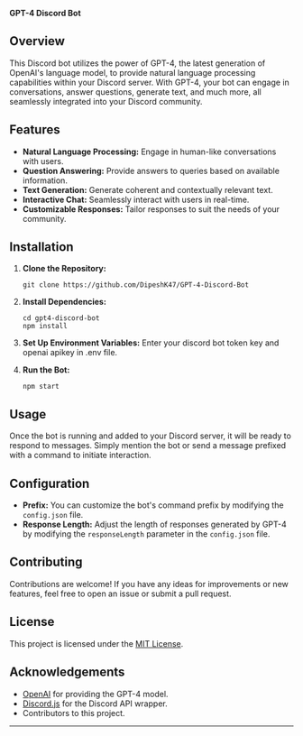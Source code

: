 **GPT-4 Discord Bot**

## Overview

This Discord bot utilizes the power of GPT-4, the latest generation of OpenAI's language model, to provide natural language processing capabilities within your Discord server. With GPT-4, your bot can engage in conversations, answer questions, generate text, and much more, all seamlessly integrated into your Discord community.

## Features

- **Natural Language Processing:** Engage in human-like conversations with users.
- **Question Answering:** Provide answers to queries based on available information.
- **Text Generation:** Generate coherent and contextually relevant text.
- **Interactive Chat:** Seamlessly interact with users in real-time.
- **Customizable Responses:** Tailor responses to suit the needs of your community.

## Installation

1. **Clone the Repository:**
   ```
   git clone https://github.com/DipeshK47/GPT-4-Discord-Bot
   ```

2. **Install Dependencies:**
   ```
   cd gpt4-discord-bot
   npm install
   ```

3. **Set Up Environment Variables:**
   Enter your discord bot token key and openai apikey in .env file.

4. **Run the Bot:**
   ```
   npm start
   ```

## Usage

Once the bot is running and added to your Discord server, it will be ready to respond to messages. Simply mention the bot or send a message prefixed with a command to initiate interaction.

## Configuration

- **Prefix:** You can customize the bot's command prefix by modifying the `config.json` file.
- **Response Length:** Adjust the length of responses generated by GPT-4 by modifying the `responseLength` parameter in the `config.json` file.

## Contributing

Contributions are welcome! If you have any ideas for improvements or new features, feel free to open an issue or submit a pull request.

## License

This project is licensed under the [MIT License](LICENSE).

## Acknowledgements

- [OpenAI](https://openai.com) for providing the GPT-4 model.
- [Discord.js](https://discord.js.org) for the Discord API wrapper.
- Contributors to this project.

---
